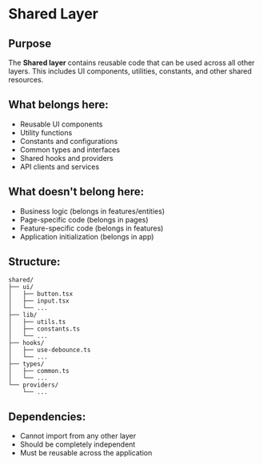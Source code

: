 # Shared Layer

## Purpose
The **Shared layer** contains reusable code that can be used across all other layers. This includes UI components, utilities, constants, and other shared resources.

## What belongs here:
- Reusable UI components
- Utility functions
- Constants and configurations
- Common types and interfaces
- Shared hooks and providers
- API clients and services

## What doesn't belong here:
- Business logic (belongs in features/entities)
- Page-specific code (belongs in pages)
- Feature-specific code (belongs in features)
- Application initialization (belongs in app)

## Structure:
```
shared/
├── ui/
│   ├── button.tsx
│   ├── input.tsx
│   └── ...
├── lib/
│   ├── utils.ts
│   ├── constants.ts
│   └── ...
├── hooks/
│   ├── use-debounce.ts
│   └── ...
├── types/
│   ├── common.ts
│   └── ...
└── providers/
    └── ...
```

## Dependencies:
- Cannot import from any other layer
- Should be completely independent
- Must be reusable across the application

